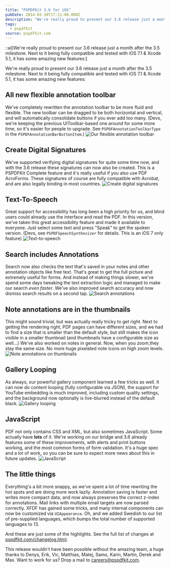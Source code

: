 ```yaml
---
title: "PSPDFKit 3.6 for iOS"
pubDate: 2014-03-30T17:11:00.000Z
description: "We're really proud to present our 3.6 release just a month after the 3.5 milestone. Next to it being fully compatible and tested with iOS 7.1 & Xcode 5.1, it has some amazing new features:"
tags:
  - pspdfkit
source: pspdfkit.com
---
```


::ai[We're really proud to present our 3.6 release just a month after the 3.5 milestone. Next to it being fully compatible and tested with iOS 7.1 & Xcode 5.1, it has some amazing new features:]

We're really proud to present our 3.6 release just a month after the 3.5 milestone. Next to it being fully compatible and tested with iOS 7.1 & Xcode 5.1, it has some amazing new features:

## All new flexible annotation toolbar
We've completely rewritten the annotation toolbar to be more fluid and flexible. The new toolbar can be dragged to be both horizontal and vertical, and will automatically consolidate buttons if you ever add too many. (Devs, we're keeping the previous UIToolbar-based one around for some more time, so it's easier for people to upgrade. See `PSPDFAnnotationToolbarType` in the `PSPDFAnnotationBarButtonItem`.)
![Our flexible annotation toolbar](/assets/img/pspdfkit/2014/pspdfkit-3-6/flexible-annotation-toolbar.gif)

## Create Digital Signatures
We've supported verifying digital signatures for quite some time now, and with the 3.6 release these signatures can now also be created. This is a PSPDFKit Complete feature and it's really useful if you also use PDF AcroForms. These signatures of course are fully compatible with Acrobat, and are also legally binding in most countries.
![Create digital signatures](/assets/img/pspdfkit/2014/pspdfkit-3-6/create-digital-signatures.gif)

## Text-To-Speech
Great support for accessibility has long been a high priority for us, and blind users could already use the interface and read the PDF. In this version, we've taken this great accessibility feature and made it available to everyone. Just select some text and press "Speak" to get the spoken version. (Devs, see `PSPDFSpeechSynthesizer` for details. This is an iOS 7 only feature)
![Text-to-speech](/assets/img/pspdfkit/2014/pspdfkit-3-6/text-to-speech.gif)

## Search includes Annotations
Search now also checks the text that's saved in your notes and other annotation objects like free text. That's great to get the full picture and extremely useful for forms. And instead of making things slower, we've spend some days tweaking the text extraction logic and managed to make our search _even faster_. We've also improved search accuracy and now dismiss search results on a second tap.
![Search annotations](/assets/img/pspdfkit/2014/pspdfkit-3-6/search-annotations.gif)

## Note annotations are in the thumbnails
This might sound trivial, but was actually really tricky to get right. Next to getting the rendering right, PDF pages can have different sizes, and we had to find a size that is smaller than the default style, but still makes the icon visible in a smaller thumbnail (and thumbnails have a configurable size as well...)
We've also worked on notes in general. Now, when you zoom,they stay the same size. No more huge pixelated note icons on high zoom levels.
![Note annotations on thumbnails](/assets/img/pspdfkit/2014/pspdfkit-3-6/note-annotations-on-thumbnails.gif)

## Gallery Looping
As always, our powerful gallery component learned a few tricks as well. It can now do content looping (fully configurable via JSON), the support for YouTube embedding is much improved, including custom quality settings, and the background now optionally is live-blurred instead of the default black.
![Gallery looping](/assets/img/pspdfkit/2014/pspdfkit-3-6/gallery-looping.jpg)

## JavaScript
PDF not only contains CSS and XML, but also sometimes JavaScript. Some actually have **lots** of it. We're working on our bridge and 3.6 already features some of these improvements, with alerts and print buttons working, and the most common forms of form validation. It's a huge spec and a lot of work, so you can be sure to expect more news about this in future updates.
![JavaScript](/assets/img/pspdfkit/2014/pspdfkit-3-6/javascript.gif)

## The little things
Everything's a bit more snappy, as we've spent a lot of time rewriting the hot spots and are doing more work lazily. Annotation saving is faster and writes more compact data, and now always preserves the correct z-index for annotations. Mail links with multiple email targets are now parsed correctly. XFDF has gained some tricks, and many internal components can now be customized via `UIAppearance`. Oh, and we added Swedish to our list of pre-supplied languages, which bumps the total number of supported languages to 13.

And these are just some of the highlights. See the full list of changes at [pspdfkit.com/changelog.html](http://pspdfkit.com/changelog.html).

This release wouldn't have been possible without the amazing team, a huge thanks to Denys, Erik, Vic, Matthias, Matej, Samo, Karin, Martin, Derek and Max. Want to work for us? Drop a mail to careers@pspdfkit.com.
